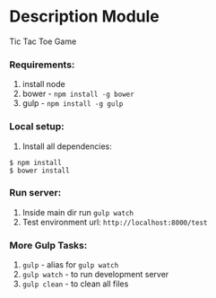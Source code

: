 # Description Module

Tic Tac Toe Game

### Requirements:
1. install node
2. bower - `npm install -g bower`
3. gulp - `npm install -g gulp`

### Local setup:
1. Install all dependencies:

```
$ npm install
$ bower install
```

### Run server:
1. Inside main dir run `gulp watch`
2. Test environment url: `http://localhost:8000/test`

### More Gulp Tasks:

1. `gulp` - alias for `gulp watch`
2. `gulp watch` - to run development server
3. `gulp clean` - to clean all files

